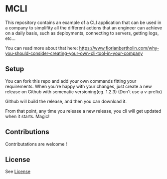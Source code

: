 # MCLI

This repository contains an example of a CLI application that can be used in a company to simplifity all the different actions that an engineer can achieve on a daily basis, such as deployments, connecting to servers, getting logs, etc...

You can read more about that here: https://www.florianbertholin.com/why-you-should-consider-creating-your-own-cli-tool-in-your-company

## Setup

You can fork this repo and add your own commands fitting your requirements.
When you're happy with your changes, just create a new release on Github with semenatic versioning(eg. 1.2.3) (Don't use a v-prefix)

Github will build the release, and then you can download it.

From that point, any time you release a new release, you cli will get updated when it starts. Magic!


## Contributions

Contributations are welcome !


## License

See [License](./LICENSE)
